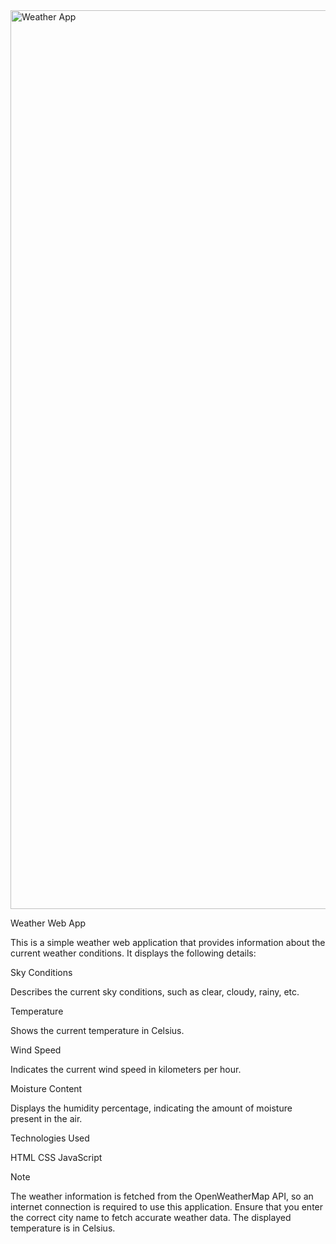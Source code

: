 <img width="1438" alt="Weather App" src="https://github.com/Raghav-26491/PRODIGY_WD_05/assets/145380406/6fae5772-dbb5-4a0c-b72e-33941aa2b119">

Weather Web App

This is a simple weather web application that provides information about the current weather conditions. It displays the following details:

Sky Conditions

Describes the current sky conditions, such as clear, cloudy, rainy, etc.

Temperature

Shows the current temperature in Celsius.

Wind Speed

Indicates the current wind speed in kilometers per hour.

Moisture Content

Displays the humidity percentage, indicating the amount of moisture present in the air.

Technologies Used

HTML
CSS
JavaScript

Note

The weather information is fetched from the OpenWeatherMap API, so an internet connection is required to use this application.
Ensure that you enter the correct city name to fetch accurate weather data.
The displayed temperature is in Celsius.


